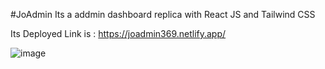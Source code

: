 #JoAdmin
Its a addmin dashboard replica with React JS and Tailwind CSS

Its Deployed Link is : https://joadmin369.netlify.app/

![image](https://github.com/Shubham996633/JoAdmin/assets/65014926/cfda64ac-9f5e-428f-bd6a-ad439d3f5655)
